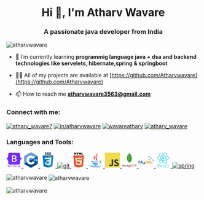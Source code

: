 <h1 align="center">Hi 👋, I'm Atharv Wavare</h1>
<h3 align="center">A passionate java developer from India</h3>

<p align="left"> <img src="https://komarev.com/ghpvc/?username=atharvwavare&label=Profile%20views&color=0e75b6&style=flat" alt="atharvwavare" /> </p>

- 🌱 I’m currently learning **programmig language java + dsa and backend technologies like servelets, hibernate,spring & springboot**

- 👨‍💻 All of my projects are available at [https://github.com/Atharvwavare](https://github.com/Atharvwavare)

- 📫 How to reach me **atharvwavare3563@gmail.com**

<h3 align="left">Connect with me:</h3>
<p align="left">
<a href="https://twitter.com/atharv_wavare7" target="blank"><img align="center" src="https://raw.githubusercontent.com/rahuldkjain/github-profile-readme-generator/master/src/images/icons/Social/twitter.svg" alt="atharv_wavare7" height="30" width="40" /></a>
<a href="https://linkedin.com/in/in/atharvwavare" target="blank"><img align="center" src="https://raw.githubusercontent.com/rahuldkjain/github-profile-readme-generator/master/src/images/icons/Social/linked-in-alt.svg" alt="in/atharvwavare" height="30" width="40" /></a>
<a href="https://instagram.com/wavareatharv" target="blank"><img align="center" src="https://raw.githubusercontent.com/rahuldkjain/github-profile-readme-generator/master/src/images/icons/Social/instagram.svg" alt="wavareatharv" height="30" width="40" /></a>
<a href="https://www.leetcode.com/atharv_wavare" target="blank"><img align="center" src="https://raw.githubusercontent.com/rahuldkjain/github-profile-readme-generator/master/src/images/icons/Social/leet-code.svg" alt="atharv_wavare" height="30" width="40" /></a>
</p>

<h3 align="left">Languages and Tools:</h3>
<p align="left"> <a href="https://getbootstrap.com" target="_blank" rel="noreferrer"> <img src="https://raw.githubusercontent.com/devicons/devicon/master/icons/bootstrap/bootstrap-plain-wordmark.svg" alt="bootstrap" width="40" height="40"/> </a> <a href="https://www.w3schools.com/cpp/" target="_blank" rel="noreferrer"> <img src="https://raw.githubusercontent.com/devicons/devicon/master/icons/cplusplus/cplusplus-original.svg" alt="cplusplus" width="40" height="40"/> </a> <a href="https://www.w3schools.com/css/" target="_blank" rel="noreferrer"> <img src="https://raw.githubusercontent.com/devicons/devicon/master/icons/css3/css3-original-wordmark.svg" alt="css3" width="40" height="40"/> </a> <a href="https://git-scm.com/" target="_blank" rel="noreferrer"> <img src="https://www.vectorlogo.zone/logos/git-scm/git-scm-icon.svg" alt="git" width="40" height="40"/> </a> <a href="https://www.w3.org/html/" target="_blank" rel="noreferrer"> <img src="https://raw.githubusercontent.com/devicons/devicon/master/icons/html5/html5-original-wordmark.svg" alt="html5" width="40" height="40"/> </a> <a href="https://www.java.com" target="_blank" rel="noreferrer"> <img src="https://raw.githubusercontent.com/devicons/devicon/master/icons/java/java-original.svg" alt="java" width="40" height="40"/> </a> <a href="https://developer.mozilla.org/en-US/docs/Web/JavaScript" target="_blank" rel="noreferrer"> <img src="https://raw.githubusercontent.com/devicons/devicon/master/icons/javascript/javascript-original.svg" alt="javascript" width="40" height="40"/> </a> <a href="https://www.mongodb.com/" target="_blank" rel="noreferrer"> <img src="https://raw.githubusercontent.com/devicons/devicon/master/icons/mongodb/mongodb-original-wordmark.svg" alt="mongodb" width="40" height="40"/> </a> <a href="https://www.mysql.com/" target="_blank" rel="noreferrer"> <img src="https://raw.githubusercontent.com/devicons/devicon/master/icons/mysql/mysql-original-wordmark.svg" alt="mysql" width="40" height="40"/> </a> <a href="https://reactjs.org/" target="_blank" rel="noreferrer"> <img src="https://raw.githubusercontent.com/devicons/devicon/master/icons/react/react-original-wordmark.svg" alt="react" width="40" height="40"/> </a> <a href="https://spring.io/" target="_blank" rel="noreferrer"> <img src="https://www.vectorlogo.zone/logos/springio/springio-icon.svg" alt="spring" width="40" height="40"/> </a> </p>

<p><img align="left" src="https://github-readme-stats.vercel.app/api/top-langs?username=atharvwavare&show_icons=true&locale=en&layout=compact" alt="atharvwavare" /></p>

<p>&nbsp;<img align="center" src="https://github-readme-stats.vercel.app/api?username=atharvwavare&show_icons=true&locale=en" alt="atharvwavare" /></p>

<p><img align="center" src="https://github-readme-streak-stats.herokuapp.com/?user=Atharvwavare&" alt="atharvwavare" /></p>
